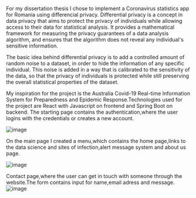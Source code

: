 For my dissertation thesis I chose to implement a Coronavirus statistics app for Romania using differencial privacy.
Differential privacy is a concept in data privacy that aims to protect the privacy of individuals while allowing access to their data for statistical analysis. It provides a mathematical framework for measuring the privacy guarantees of a data analysis algorithm, and ensures that the algorithm does not reveal any individual's sensitive information.

The basic idea behind differential privacy is to add a controlled amount of random noise to a dataset, in order to hide the information of any specific individual. This noise is added in a way that is calibrated to the sensitivity of the data, so that the privacy of individuals is protected while still preserving the overall statistical properties of the dataset.

My inspiration for the project is the Australia Covid-19 Real-time Information System for Preparedness and Epidemic Response.Technologies used for the project are React with Javascript on frontend and Spring Boot on backend.
The starting page contains the authentication,where the user logins with the credentials or creates a new account.

![image](https://user-images.githubusercontent.com/62958497/235319421-7a696407-2be6-4fef-af9f-a34703badcfb.png)

On the main page I created a menu,which contains the home page,links to the data science and sites of infection,alert message system and about us page.

![image](https://user-images.githubusercontent.com/62958497/236022714-528a9d3c-9956-4cc1-bb61-8784b0a8cc3a.png)

Contact page,where the user can get in touch with someone through the website.The form contains input for name,email adress and message.
![image](https://user-images.githubusercontent.com/62958497/236024453-0d88e9c5-e1bb-4702-86de-ad88004376cb.png)


